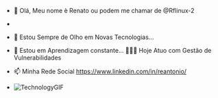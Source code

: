 - 👋 Olá, Meu nome è Renato ou podem me chamar de @Rflinux-2 
- 
- 👀 Estou Sempre de Olho em Novas Tecnologias...
- 🌱 Estou em Aprendizagem constante...
  👨🏽‍💻 Hoje Atuo com Gestão de Vulnerabilidades
  
- 📫 Minha Rede Social         https://www.linkedin.com/in/reantonio/
  
- ![TechnologyGIF](https://github.com/Rflinux-2/Rflinux-2/assets/167919437/ac1c22eb-fc8d-424a-a70c-f4835b2bc9ba)


<!---
Rflinux-2/Rflinux-2 is a ✨ special ✨ repository because its `README.md` (this file) appears on your GitHub profile.
You can click the Preview link to take a look at your changes.
--->
